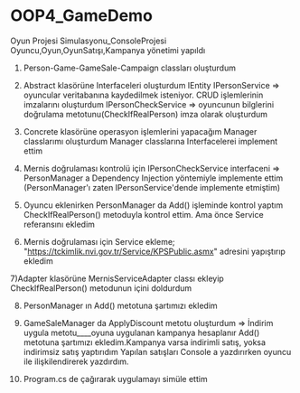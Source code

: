 # OOP4_GameDemo
Oyun Projesi Simulasyonu_ConsoleProjesi   Oyuncu,Oyun,OyunSatışı,Kampanya yönetimi yapıldı

1) Person-Game-GameSale-Campaign classları oluşturdum

2) Abstract klasörüne Interfaceleri oluşturdum
   IEntity 
   IPersonService => oyuncular veritabanına kaydedilmek isteniyor. CRUD işlemlerinin imzalarını oluşturdum
   IPersonCheckService => oyuncunun bilglerini doğrulama metotunu(CheckIfRealPerson) imza olarak oluşturdum

3) Concrete klasörüne operasyon işlemlerini yapacağım Manager classlarımı oluşturdum
   Manager classlarına Interfacelerei implement ettim
   
4) Mernis doğrulaması kontrolü için
   IPersonCheckService interfaceni => PersonManager a Dependency Injection yöntemiyle implemente ettim 
  (PersonManager'ı zaten IPersonService'dende implemente etmiştim)

5) Oyuncu eklenirken PersonManager da Add() işleminde kontrol yaptım
   CheckIfRealPerson() metoduyla kontrol ettim. Ama önce Service referansını ekledim

6) Mernis doğrulaması için Service ekleme;
   "https://tckimlik.nvi.gov.tr/Service/KPSPublic.asmx" adresini yapıştırıp ekledim

7)Adapter klasörüne MernisServiceAdapter classı ekleyip CheckIfRealPerson() metodunun içini doldurdum

8) PersonManager ın Add() metotuna şartımızı ekledim

9) GameSaleManager da 
   ApplyDiscount metotu oluşturdum => İndirim uygula metotu____oyuna uygulanan kampanya hesaplanır
   Add() metotuna şartımızı ekledim.Kampanya varsa indirimli satış, yoksa indirimsiz satış yaptırıdım
   Yapılan satışları Console a yazdırırken oyuncu ile ilişkilendirerek yazdırdım.

10) Program.cs de çağırarak uygulamayı simüle ettim
